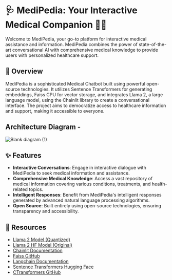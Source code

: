 # 🩺 MediPedia: Your Interactive Medical Companion 🤖💬

Welcome to MediPedia, your go-to platform for interactive medical assistance and information. MediPedia combines the power of state-of-the-art conversational AI with comprehensive medical knowledge to provide users with personalized healthcare support.

## 📝 Overview

MediPedia is a sophisticated Medical Chatbot built using powerful open-source technologies. It utilizes Sentence Transformers for generating embeddings, Faiss CPU for vector storage, and integrates Llama 2, a large language model, using the Chainlit library to create a conversational interface. The project aims to democratize access to healthcare information and support, making it accessible to everyone.

## Architecture Diagram -
![Blank diagram (1)](https://github.com/deodharaditi/MediPedia-Your-Go-To-Resource-For-Medical-Knowledge-And-Assistance/assets/159225198/1ac01ba4-1988-4f06-8251-d8b9a71e8b29)

## ✨ Features

- **Interactive Conversations**: Engage in interactive dialogue with MediPedia to seek medical information and assistance.
- **Comprehensive Medical Knowledge**: Access a vast repository of medical information covering various conditions, treatments, and health-related topics.
- **Intelligent Responses**: Benefit from MediPedia's intelligent responses generated by advanced natural language processing algorithms.
- **Open Source**: Built entirely using open-source technologies, ensuring transparency and accessibility.

## 🔗 Resources

- [Llama 2 Model (Quantized)](https://huggingface.co/TheBloke/Llama...)
- [Llama 2 HF Model (Original)](https://huggingface.co/meta-llama)
- [Chainlit Documentation](https://github.com/Chainlit/chainlit)
- [Faiss GitHub](https://github.com/facebookresearch/f...)
- [Langchain Documentation](https://python.langchain.com/docs/get...)
- [Sentence Transformers Hugging Face](https://huggingface.co/sentence-trans...)
- [CTransformers GitHub](https://github.com/marella/ctransformers)


